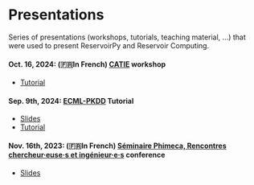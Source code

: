 # Presentations
Series of presentations (workshops, tutorials, teaching material, ...) that were used to present ReservoirPy and Reservoir Computing.

#### Oct. 16, 2024: (🇫🇷In French) [CATIE](https://www.catie.fr/en/home/) workshop
- [Tutorial](./CATIE-2024/Tutoriel.ipynb)

#### Sep. 9th, 2024: [ECML-PKDD](https://sites.google.com/view/reservoir-computing-tf/activities/ecmlpkdd-2024-tutorial-on-reservoir-computing) Tutorial
- [Slides](./ECML-PKDD-2024/ECML-PKDD_2024_RC_workshop_Reservoirpy.pdf)
- [Tutorial](./ECML-PKDD-2024/Introduction.ipynb)

#### Nov. 16th, 2023: (🇫🇷In French) [Séminaire Phimeca, Rencontres chercheur·euse·s et ingénieur·e·s](https://seminaire.phimeca.com/edition2023/) conference
- [Slides](./Phimeca-2023/Slides.pdf)

